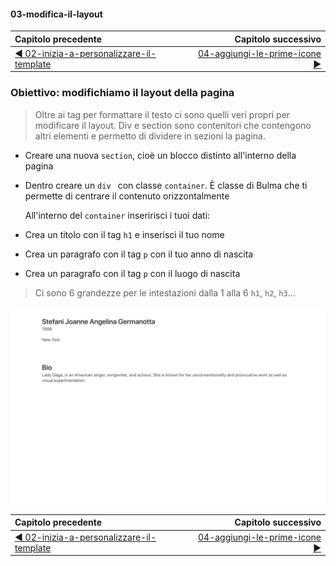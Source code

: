 #### 03-modifica-il-layout

| Capitolo precedente  | Capitolo successivo     |
| :--------------- | ---------------: |
| [◀︎ 02-inizia-a-personalizzare-il-template](../02-inizia-a-personalizzare-il-template)| [04-aggiungi-le-prime-icone ▶︎](../04-aggiungi-le-prime-icone) |

### Obiettivo: modifichiamo il layout della pagina

> Oltre ai tag per formattare il testo ci sono quelli veri propri per modificare il layout.
> Div e section sono contenitori che contengono altri elementi e permetto di dividere in sezioni la pagina.

* Creare una nuova `section`, cioè un blocco distinto all'interno della pagina 
* Dentro creare un `div ` con classe `container`. È classe di Bulma che ti permette di centrare il contenuto orizzontalmente

  All'interno del `container` inseririsci i tuoi dati:

* Crea un titolo con il tag `h1` e inserisci il tuo nome
* Crea un paragrafo con il tag `p`  con il tuo anno di nascita
* Crea un paragrafo con il tag `p`  con il luogo di nascita

> Ci sono 6 grandezze per le intestazioni dalla 1 alla 6 `h1`, `h2`, `h3`...



<kbd>![03-image](../assets/Lessons/03-image.png)</kbd>

| Capitolo precedente  | Capitolo successivo     |
| :--------------- | ---------------: |
| [◀︎ 02-inizia-a-personalizzare-il-template](../02-inizia-a-personalizzare-il-template)| [04-aggiungi-le-prime-icone ▶︎](../04-aggiungi-le-prime-icone) |